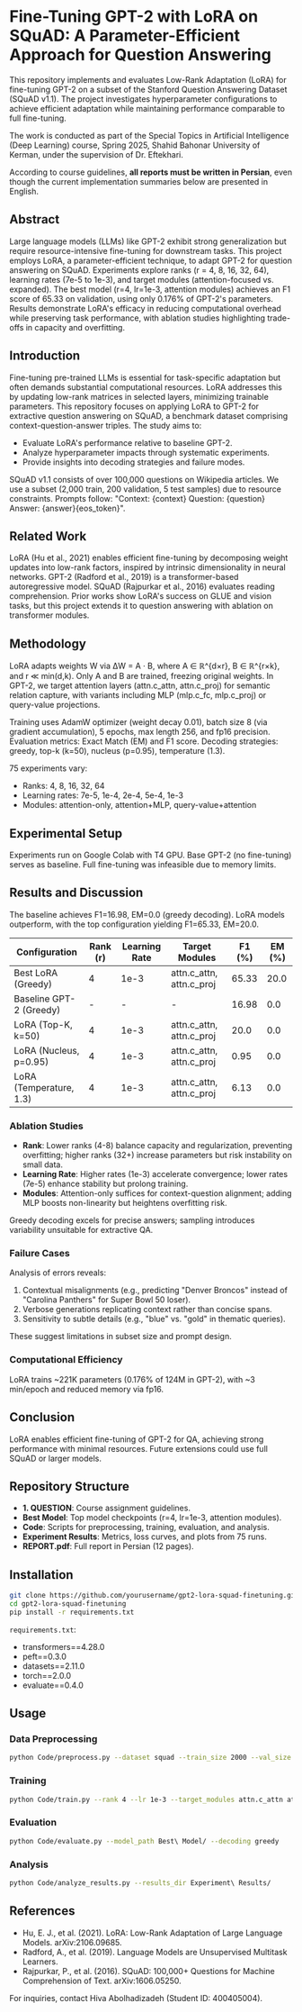 # Fine-Tuning GPT-2 with LoRA on SQuAD: A Parameter-Efficient Approach for Question Answering

This repository implements and evaluates Low-Rank Adaptation (LoRA) for fine-tuning GPT-2 on a subset of the Stanford Question Answering Dataset (SQuAD v1.1). The project investigates hyperparameter configurations to achieve efficient adaptation while maintaining performance comparable to full fine-tuning.

The work is conducted as part of the Special Topics in Artificial Intelligence (Deep Learning) course, Spring 2025, Shahid Bahonar University of Kerman, under the supervision of Dr. Eftekhari.

According to course guidelines, **all reports must be written in Persian**, even though the current implementation summaries below are presented in English.

## Abstract

Large language models (LLMs) like GPT-2 exhibit strong generalization but require resource-intensive fine-tuning for downstream tasks. This project employs LoRA, a parameter-efficient technique, to adapt GPT-2 for question answering on SQuAD. Experiments explore ranks (r = 4, 8, 16, 32, 64), learning rates (7e-5 to 1e-3), and target modules (attention-focused vs. expanded). The best model (r=4, lr=1e-3, attention modules) achieves an F1 score of 65.33 on validation, using only 0.176% of GPT-2's parameters. Results demonstrate LoRA's efficacy in reducing computational overhead while preserving task performance, with ablation studies highlighting trade-offs in capacity and overfitting.

## Introduction

Fine-tuning pre-trained LLMs is essential for task-specific adaptation but often demands substantial computational resources. LoRA addresses this by updating low-rank matrices in selected layers, minimizing trainable parameters. This repository focuses on applying LoRA to GPT-2 for extractive question answering on SQuAD, a benchmark dataset comprising context-question-answer triples. The study aims to:
- Evaluate LoRA's performance relative to baseline GPT-2.
- Analyze hyperparameter impacts through systematic experiments.
- Provide insights into decoding strategies and failure modes.

SQuAD v1.1 consists of over 100,000 questions on Wikipedia articles. We use a subset (2,000 train, 200 validation, 5 test samples) due to resource constraints. Prompts follow: "Context: {context} Question: {question} Answer: {answer}{eos_token}".

## Related Work

LoRA (Hu et al., 2021) enables efficient fine-tuning by decomposing weight updates into low-rank factors, inspired by intrinsic dimensionality in neural networks. GPT-2 (Radford et al., 2019) is a transformer-based autoregressive model. SQuAD (Rajpurkar et al., 2016) evaluates reading comprehension. Prior works show LoRA's success on GLUE and vision tasks, but this project extends it to question answering with ablation on transformer modules.

## Methodology

LoRA adapts weights W via ΔW = A · B, where A ∈ ℝ^{d×r}, B ∈ ℝ^{r×k}, and r ≪ min(d,k). Only A and B are trained, freezing original weights. In GPT-2, we target attention layers (attn.c_attn, attn.c_proj) for semantic relation capture, with variants including MLP (mlp.c_fc, mlp.c_proj) or query-value projections.

Training uses AdamW optimizer (weight decay 0.01), batch size 8 (via gradient accumulation), 5 epochs, max length 256, and fp16 precision. Evaluation metrics: Exact Match (EM) and F1 score. Decoding strategies: greedy, top-k (k=50), nucleus (p=0.95), temperature (1.3).

75 experiments vary:
- Ranks: 4, 8, 16, 32, 64
- Learning rates: 7e-5, 1e-4, 2e-4, 5e-4, 1e-3
- Modules: attention-only, attention+MLP, query-value+attention

## Experimental Setup

Experiments run on Google Colab with T4 GPU. Base GPT-2 (no fine-tuning) serves as baseline. Full fine-tuning was infeasible due to memory limits.

## Results and Discussion

The baseline achieves F1=16.98, EM=0.0 (greedy decoding). LoRA models outperform, with the top configuration yielding F1=65.33, EM=20.0.

| Configuration | Rank (r) | Learning Rate | Target Modules | F1 (%) | EM (%) |
|---------------|----------|---------------|----------------|--------|--------|
| Best LoRA (Greedy) | 4 | 1e-3 | attn.c_attn, attn.c_proj | 65.33 | 20.0 |
| Baseline GPT-2 (Greedy) | - | - | - | 16.98 | 0.0 |
| LoRA (Top-K, k=50) | 4 | 1e-3 | attn.c_attn, attn.c_proj | 20.0 | 0.0 |
| LoRA (Nucleus, p=0.95) | 4 | 1e-3 | attn.c_attn, attn.c_proj | 0.95 | 0.0 |
| LoRA (Temperature, 1.3) | 4 | 1e-3 | attn.c_attn, attn.c_proj | 6.13 | 0.0 |

### Ablation Studies
- **Rank**: Lower ranks (4-8) balance capacity and regularization, preventing overfitting; higher ranks (32+) increase parameters but risk instability on small data.
- **Learning Rate**: Higher rates (1e-3) accelerate convergence; lower rates (7e-5) enhance stability but prolong training.
- **Modules**: Attention-only suffices for context-question alignment; adding MLP boosts non-linearity but heightens overfitting risk.

Greedy decoding excels for precise answers; sampling introduces variability unsuitable for extractive QA.

### Failure Cases
Analysis of errors reveals:
1. Contextual misalignments (e.g., predicting "Denver Broncos" instead of "Carolina Panthers" for Super Bowl 50 loser).
2. Verbose generations replicating context rather than concise spans.
3. Sensitivity to subtle details (e.g., "blue" vs. "gold" in thematic queries).

These suggest limitations in subset size and prompt design.

### Computational Efficiency
LoRA trains ~221K parameters (0.176% of 124M in GPT-2), with ~3 min/epoch and reduced memory via fp16.

## Conclusion

LoRA enables efficient fine-tuning of GPT-2 for QA, achieving strong performance with minimal resources. Future extensions could use full SQuAD or larger models.

## Repository Structure

- **1. QUESTION**: Course assignment guidelines.
- **Best Model**: Top model checkpoints (r=4, lr=1e-3, attention modules).
- **Code**: Scripts for preprocessing, training, evaluation, and analysis.
- **Experiment Results**: Metrics, loss curves, and plots from 75 runs.
- **REPORT.pdf**: Full report in Persian (12 pages).

## Installation

```bash
git clone https://github.com/yourusername/gpt2-lora-squad-finetuning.git
cd gpt2-lora-squad-finetuning
pip install -r requirements.txt
```

`requirements.txt`:
- transformers==4.28.0
- peft==0.3.0
- datasets==2.11.0
- torch==2.0.0
- evaluate==0.4.0

## Usage

### Data Preprocessing
```bash
python Code/preprocess.py --dataset squad --train_size 2000 --val_size 200 --test_size 5
```

### Training
```bash
python Code/train.py --rank 4 --lr 1e-3 --target_modules attn.c_attn attn.c_proj --epochs 5 --batch_size 4 --gradient_accumulation 2
```

### Evaluation
```bash
python Code/evaluate.py --model_path Best\ Model/ --decoding greedy
```

### Analysis
```bash
python Code/analyze_results.py --results_dir Experiment\ Results/
```

## References

- Hu, E. J., et al. (2021). LoRA: Low-Rank Adaptation of Large Language Models. arXiv:2106.09685.
- Radford, A., et al. (2019). Language Models are Unsupervised Multitask Learners.
- Rajpurkar, P., et al. (2016). SQuAD: 100,000+ Questions for Machine Comprehension of Text. arXiv:1606.05250.

For inquiries, contact Hiva Abolhadizadeh (Student ID: 400405004).
